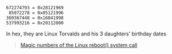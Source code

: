 ```
672274793 = 0x28121969
 85072278 = 0x05121996
369367448 = 0x16041998
537993216 = 0x20112000
```

In hex, they are Linux Torvalds and his 3 daughters' birthday dates

> [Magic numbers of the Linux reboot() system call](https://stackoverflow.com/questions/4808748/magic-numbers-of-the-linux-reboot-system-call)
